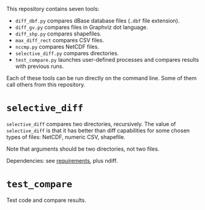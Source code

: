 This repository contains seven tools:

- `diff_dbf.py` compares dBase database files (`.dbf` file extension).
- `diff_gv.py` compares files in Graphviz dot language.
- `diff_shp.py` compares shapefiles.
- `max_diff_rect` compares CSV files.
- `nccmp.py` compares NetCDF files.
- `selective_diff.py` compares directories.
- `test_compare.py` launches user-defined processes and compares
  results with previous runs.

Each of these tools can be run directly on the command line. Some of
them call others from this repository.

# `selective_diff`

`selective_diff` compares two directories, recursively. The value of
`selective_diff` is that it has better than diff capabilities for
some chosen types of files: NetCDF, numeric CSV, shapefile.

Note that arguments should be two directories, not two files.

Dependencies: see [requirements](requirements.txt), plus ndiff.

# `test_compare`

Test code and compare results.
